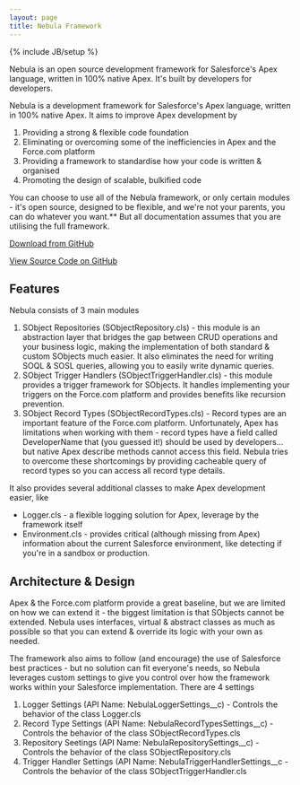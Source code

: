 ```yaml
---
layout: page
title: Nebula Framework
---
```

{% include JB/setup %}

Nebula is an open source development framework for Salesforce's Apex language, written in 100% native Apex.  It's built by developers for developers.

Nebula is a development framework for Salesforce's Apex language, written in 100% native Apex. It aims to improve Apex development by
1. Providing a strong & flexible code foundation
2. Eliminating or overcoming some of the inefficiencies in Apex and the Force.com platform
3. Providing a framework to standardise how your code is written & organised
4. Promoting the design of scalable, bulkified code

You can choose to use all of the Nebula framework, or only certain modules - it's open source, designed to be flexible, and we're not your parents, you can do whatever you want.** But all documentation assumes that you are utilising the full framework.

[Download from GitHub](https://github.com/jongpie/NebulaFramework/releases)

[View Source Code on GitHub](https://github.com/jongpie/NebulaFramework)

## Features
Nebula consists of 3 main modules
1. SObject Repositories (SObjectRepository.cls) - this module is an abstraction layer that bridges the gap between CRUD operations and your business logic, making the implementation of both standard & custom SObjects much easier. It also eliminates the need for writing SOQL & SOSL queries, allowing you to easily write dynamic queries.
2. SObject Trigger Handlers (SObjectTriggerHandler.cls) - this module provides a trigger framework for SObjects. It handles implementing your triggers on the Force.com platform and provides benefits like recursion prevention.
3. SObject Record Types (SObjectRecordTypes.cls) - Record types are an important feature of the Force.com platform. Unfortunately, Apex has limitations when working with them - record types have a field called DeveloperName that (you guessed it!) should be used by developers... but native Apex describe methods cannot access this field. Nebula tries to overcome these shortcomings by providing cacheable query of record types so you can access all record type details.

It also provides several additional classes to make Apex development easier, like
* Logger.cls - a flexible logging solution for Apex, leverage by the framework itself
* Environment.cls - provides critical (although missing from Apex) information about the current Salesforce environment, like detecting if you're in a sandbox or production.

## Architecture & Design
Apex & the Force.com platform provide a great baseline, but we are limited on how we can extend it - the biggest limitation is that SObjects cannot be extended. Nebula uses interfaces, virtual & abstract classes as much as possible so that you can extend & override its logic with your own as needed.

The framework also aims to follow (and encourage) the use of Salesforce best practices - but no solution can fit everyone's needs, so Nebula leverages custom settings to give you control over how the framework works within your Salesforce implementation. There are 4 settings
1. Logger Settings (API Name: NebulaLoggerSettings__c) - Controls the behavior of the class Logger.cls
2. Record Type Settings (API Name: NebulaRecordTypesSettings__c) - Controls the behavior of the class SObjectRecordTypes.cls
3. Repository Seetings (API Name: NebulaRepositorySettings__c) - Controls the behavior of the class SObjectRepository.cls
4. Trigger Handler Settings (API Name: NebulaTriggerHandlerSettings__c - Controls the behavior of the class SObjectTriggerHandler.cls